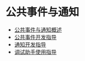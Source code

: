 # 公共事件与通知

- [公共事件与通知概述](notification-brief.md)
- [公共事件开发指导](common-event.md)
- [通知开发指导](notification-guidelines.md)
- [调试助手使用指导](assistant-guidelines.md)